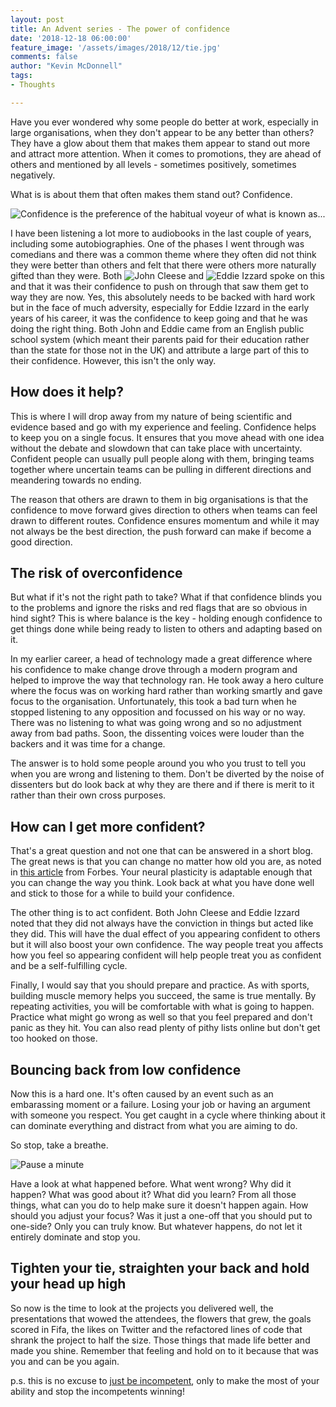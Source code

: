 ```yaml
---
layout: post
title: An Advent series - The power of confidence
date: '2018-12-18 06:00:00'
feature_image: '/assets/images/2018/12/tie.jpg'
comments: false
author: "Kevin McDonnell"
tags:
- Thoughts

---
```


Have you ever wondered why some people do better at work, especially in large organisations, when they don't appear to be any better than others? They have a glow about them that makes them appear to stand out more and attract more attention. When it comes to promotions, they are ahead of others and mentioned by all levels - sometimes positively, sometimes negatively. 

What is is about them that often makes them stand out? Confidence.

![Confidence is the preference of the habitual voyeur of what is known as...](/assets/images/2018/12/confidence.jpg)

I have been listening a lot more to audiobooks in the last couple of years, including some autobiographies. One of the phases I went through was comedians and there was a common theme where they often did not think they were better than others and felt that there were others more naturally gifted than they were. Both ![John Cleese](https://www.audible.co.uk/pd/So-Anyway-Audiobook/B01KG20M68) and ![Eddie Izzard](https://www.audible.co.uk/pd/Believe-Me-Audiobook/B0727KV8RP?qid=1547298136&sr=sr_1_1&ref=a_search_c3_lProduct_1_1&pf_rd_p=c6e316b8-14da-418d-8f91-b3cad83c5183&pf_rd_r=C07CHDQ4P51S9CCDGMP9&) spoke on this and that it was their confidence to push on through that saw them get to way they are now. Yes, this absolutely needs to be backed with hard work but in the face of much adversity, especially for Eddie Izzard in the early years of his career, it was the confidence to keep going and that he was doing the right thing. Both John and Eddie came from an English public school system (which meant their parents paid for their education rather than the state for those not in the UK) and attribute a large part of this to their confidence. However, this isn't the only way.

## How does it help?

This is where I will drop away from my nature of being scientific and evidence based and go with my experience and feeling. Confidence helps to keep you on a single focus. It ensures that you move ahead with one idea without the debate and slowdown that can take place with uncertainty. Confident people can usually pull people along with them, bringing teams together where uncertain teams can be pulling in different directions and meandering towards no ending.

The reason that others are drawn to them in big organisations is that the confidence to move forward gives direction to others when teams can feel drawn to different routes. Confidence ensures momentum and while it may not always be the best direction, the push forward can make if become a good direction.

## The risk of overconfidence

But what if it's not the right path to take? What if that confidence blinds you to the problems and ignore the risks and red flags that are so obvious in hind sight? This is where balance is the key - holding enough confidence to get things done while being ready to listen to others and adapting based on it.

In my earlier career, a head of technology made a great difference where his confidence to make change drove through a modern program and helped to improve the way that technology ran. He took away a hero culture where the focus was on working hard rather than working smartly and gave focus to the organisation. Unfortunately, this took a bad turn when he stopped listening to any opposition and focussed on his way or no way. There was no listening to what was going wrong and so no adjustment away from bad paths. Soon, the dissenting voices were louder than the backers and it was time for a change.

The answer is to hold some people around you who you trust to tell you when you are wrong and listening to them. Don't be diverted by the noise of dissenters but do look back at why they are there and if there is merit to it rather than their own cross purposes.

## How can I get more confident?

That's a great question and not one that can be answered in a short blog. The great news is that you can change no matter how old you are, as noted in [this article](https://www.forbes.com/sites/margiewarrell/2015/02/26/build-self-confidence-5strategies/#6a6feb7b6ade) from Forbes. Your neural plasticity is adaptable enough that you can change the way you think. Look back at what you have done well and stick to those for a while to build your confidence.

The other thing is to act confident. Both John Cleese and Eddie Izzard noted that they did not always have the conviction in things but acted like they did. This will have the dual effect of you appearing confident to others but it will also boost your own confidence. The way people treat you affects how you feel so appearing confident will help people treat you as confident and be a self-fulfilling cycle.

Finally, I would say that you should prepare and practice. As with sports, building muscle memory helps you succeed, the same is true mentally. By repeating activities, you will be comfortable with what is going to happen. Practice what might go wrong as well so that you feel prepared and don't panic as they hit. You can also read plenty of pithy lists online but don't get too hooked on those.

## Bouncing back from low confidence

Now this is a hard one. It's often caused by an event such as an embarassing moment or a failure. Losing your job or having an argument with someone you respect. You get caught in a cycle where thinking about it can dominate everything and distract from what you are aiming to do. 

So stop, take a breathe.

![Pause a minute](/assets/images/2018/12/meerkat.jpg)

Have a look at what happened before. What went wrong? Why did it happen? What was good about it? What did you learn? From all those things, what can you do to help make sure it doesn't happen again. How should you adjust your focus? Was it just a one-off that you should put to one-side? Only you can truly know. But whatever happens, do not let it entirely dominate and stop you.

## Tighten your tie, straighten your back and hold your head up high

So now is the time to look at the projects you delivered well, the presentations that wowed the attendees, the flowers that grew, the goals scored in Fifa, the likes on Twitter and the refactored lines of code that shrank the project to half the size. Those things that made life better and made you shine. Remember that feeling and hold on to it because that was you and can be you again.

p.s. this is no excuse to [just be incompetent](https://www.sciencealert.com/here-s-why-incompetent-people-often-seem-so-confident), only to make the most of your ability and stop the incompetents winning!
